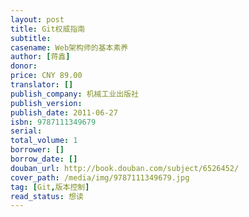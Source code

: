 ```yaml
---
layout: post
title: Git权威指南
subtitle: 
casename: Web架构师的基本素养
author: [蒋鑫]
donor: 
price: CNY 89.00
translator: []
publish_company: 机械工业出版社
publish_version: 
publish_date: 2011-06-27
isbn: 9787111349679
serial: 
total_volume: 1
borrower: []
borrow_date: []
douban_url: http://book.douban.com/subject/6526452/
cover_path: /media/img/9787111349679.jpg
tag: [Git,版本控制]
read_status: 想读
---
```

